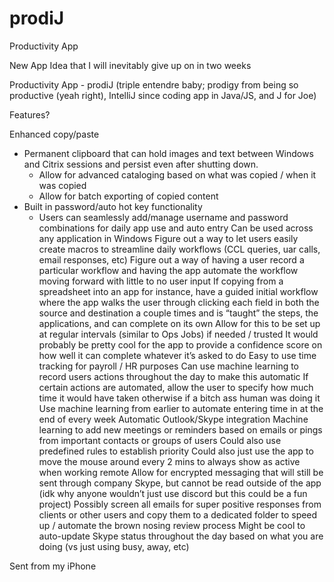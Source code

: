 # prodiJ

Productivity App

New App Idea that I will inevitably give up on in two weeks

Productivity App - prodiJ (triple entendre baby; prodigy from being so productive (yeah right), IntelliJ since coding app in Java/JS, and J for Joe)

Features?

Enhanced copy/paste

- Permanent clipboard that can hold images and text between Windows and Citrix sessions and persist even after shutting down.
  - Allow for advanced cataloging based on what was copied / when it was copied
  - Allow for batch exporting of copied content
- Built in password/auto hot key functionality
  - Users can seamlessly add/manage username and password combinations for daily app use and auto entry
    Can be used across any application in Windows
    Figure out a way to let users easily create macros to streamline daily workflows (CCL queries, uar calls, email responses, etc)
    Figure out a way of having a user record a particular workflow and having the app automate the workflow moving forward with little to no user input
    If copying from a spreadsheet into an app for instance, have a guided initial workflow where the app walks the user through clicking each field in both the source and destination a couple times and is “taught” the steps, the applications, and can complete on its own
    Allow for this to be set up at regular intervals (similar to Ops Jobs) if needed / trusted
    It would probably be pretty cool for the app to provide a confidence score on how well it can complete whatever it’s asked to do
    Easy to use time tracking for payroll / HR purposes
    Can use machine learning to record users actions throughout the day to make this automatic
    If certain actions are automated, allow the user to specify how much time it would have taken otherwise if a bitch ass human was doing it
    Use machine learning from earlier to automate entering time in at the end of every week
    Automatic Outlook/Skype integration
    Machine learning to add new meetings or reminders based on emails or pings from important contacts or groups of users
    Could also use predefined rules to establish priority
    Could also just use the app to move the mouse around every 2 mins to always show as active when working remote
    Allow for encrypted messaging that will still be sent through company Skype, but cannot be read outside of the app (idk why anyone wouldn’t just use discord but this could be a fun project)
    Possibly screen all emails for super positive responses from clients or other users and copy them to a dedicated folder to speed up / automate the brown nosing review process
    Might be cool to auto-update Skype status throughout the day based on what you are doing (vs just using busy, away, etc)

Sent from my iPhone
